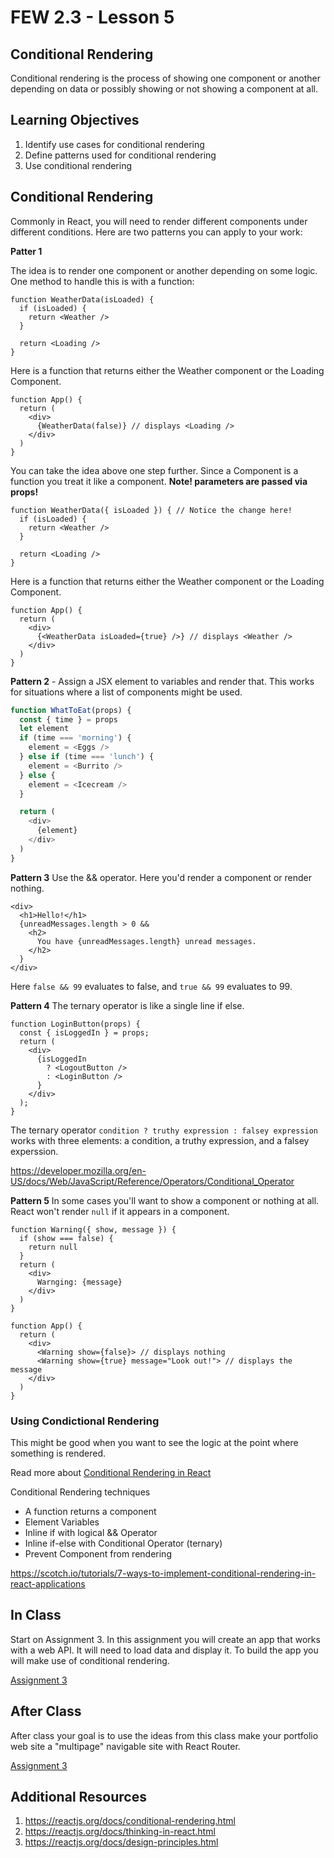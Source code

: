 # FEW 2.3 - Lesson 5

## Conditional Rendering

Conditional rendering is the process of showing one component or another depending on data or possibly showing or not showing a component at all. 

## Learning Objectives

1. Identify use cases for conditional rendering
1. Define patterns used for conditional rendering
1. Use conditional rendering

## Conditional Rendering

Commonly in React, you will need to render different components under different conditions. Here are two patterns you can apply to your work: 

**Patter 1**

The idea is to render one component or another depending on some logic. One method to handle this is with a function:

```JS 
function WeatherData(isLoaded) {
  if (isLoaded) {
    return <Weather />
  }

  return <Loading />
}
```

Here is a function that returns either the Weather component or the Loading Component. 

```JS
function App() {
  return (
    <div>
      {WeatherData(false)} // displays <Loading />
    </div>
  )
}
```

You can take the idea above one step further. Since a Component is a function you treat it like a component. **Note! parameters are passed via props!**

```JS 
function WeatherData({ isLoaded }) { // Notice the change here!
  if (isLoaded) {
    return <Weather />
  }

  return <Loading />
}
```

Here is a function that returns either the Weather component or the Loading Component. 

```JS
function App() {
  return (
    <div>
      {<WeatherData isLoaded={true} />} // displays <Weather />
    </div>
  )
}
```

**Pattern 2** - Assign a JSX element to variables and render that. This works for situations where a list of components might be used. 

```JavaScript
function WhatToEat(props) {
  const { time } = props
  let element
  if (time === 'morning') {
    element = <Eggs />
  } else if (time === 'lunch') {
    element = <Burrito />
  } else {
    element = <Icecream />
  }

  return (
    <div>
      {element}
    </div>
  )
}
```

**Pattern 3** Use the && operator. Here you'd render a component or render nothing. 

```JS 
<div>
  <h1>Hello!</h1>
  {unreadMessages.length > 0 &&
    <h2>
      You have {unreadMessages.length} unread messages.
    </h2>
  }
</div>
```

Here `false && 99` evaluates to false, and `true && 99` evaluates to 99. 

**Pattern 4** The ternary operator is like a single line if else. 

```JSX
function LoginButton(props) {
  const { isLoggedIn } = props;
  return (
    <div>
      {isLoggedIn
        ? <LogoutButton />
        : <LoginButton />
      }
    </div>
  );
}
```

The ternary operator `condition ? truthy expression : falsey expression` works with three elements: a condition, a truthy expression, and a falsey experssion. 

https://developer.mozilla.org/en-US/docs/Web/JavaScript/Reference/Operators/Conditional_Operator

**Pattern 5** In some cases you'll want to show a component or nothing at all. React won't render `null` if it appears in a component. 

```JSX 
function Warning({ show, message }) {
  if (show === false) {
    return null
  }
  return (
    <div>
      Warnging: {message}
    </div>
  ) 
}

function App() {
  return (
    <div>
      <Warning show={false}> // displays nothing
      <Warning show={true} message="Look out!"> // displays the message
    </div>
  )
}
```

### Using Condictional Rendering












This might be good when you want to see the logic at the point where something is rendered. 

Read more about [Conditional Rendering in React](https://reactjs.org/docs/conditional-rendering.html)

Conditional Rendering techniques

- A function returns a component
- Element Variables
- Inline if with logical && Operator
- Inline if-else with Conditional Operator (ternary)
- Prevent Component from rendering

https://scotch.io/tutorials/7-ways-to-implement-conditional-rendering-in-react-applications

## In Class 

Start on Assignment 3. In this assignment you will create an app that works with a web API. It will need to load data and display it. To build the app you will make use of conditional rendering.

[Assignment 3](../Assignments/Assignment-03)

## After Class

After class your goal is to use the ideas from this class make your portfolio web site a "multipage" navigable site with React Router. 

[Assignment 3](../Assignments/Assignment-03)

## Additional Resources

1. https://reactjs.org/docs/conditional-rendering.html
1. https://reactjs.org/docs/thinking-in-react.html
1. https://reactjs.org/docs/design-principles.html

